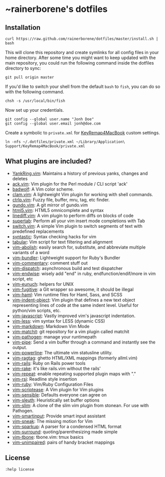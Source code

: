 # ~rainerborene's dotfiles

## Installation

    curl https://raw.github.com/rainerborene/dotfiles/master/install.sh | bash

This will clone this repository and create symlinks for all config files in your
home directory. After some time you might want to keep updated with the main
repository, you could run the following command inside the dotfiles directory
to sync:

    git pull origin master

If you'd like to switch your shell from the default `bash` to `fish`, you can do
so with the following command.

    chsh -s /usr/local/bin/fish

Now set up your credentials.

    git config --global user.name "Jonh Doe"
    git config --global user.email jonh@doe.com

Create a symbolic to `private.xml` for [KeyRemap4MacBook](https://pqrs.org/macosx/keyremap4macbook/) custom settings.

    ln -nfs ~/.dotfiles/private.xml ~/Library/Application\ Support/KeyRemap4MacBook/private.xml

## What plugins are included?

- [YankRing.vim](https://github.com/vim-scripts/YankRing.vim): Maintains a history of previous yanks, changes and deletes
- [ack.vim](https://github.com/mileszs/ack.vim): Vim plugin for the Perl module / CLI script 'ack'
- [badwolf](https://github.com/sjl/badwolf): A Vim color scheme.
- [clam.vim](https://github.com/sjl/clam.vim): A lightweight Vim plugin for working with shell commands.
- [ctrlp.vim](https://github.com/kien/ctrlp.vim): Fuzzy file, buffer, mru, tag, etc finder.
- [gundo.vim](https://github.com/sjl/gundo.vim): A git mirror of gundo.vim
- [html5.vim](https://github.com/othree/html5.vim): HTML5 omnicomplete and syntax
- [linediff.vim](https://github.com/AndrewRadev/linediff.vim): A vim plugin to perform diffs on blocks of code
- [supertab](https://github.com/ervandew/supertab): Perform all your vim insert mode completions with Tab
- [switch.vim](https://github.com/AndrewRadev/switch.vim): A simple Vim plugin to switch segments of text with predefined replacements
- [syntastic](https://github.com/scrooloose/syntastic): Syntax checking hacks for vim
- [tabular](https://github.com/godlygeek/tabular): Vim script for text filtering and alignment
- [vim-abolish](https://github.com/tpope/vim-abolish): easily search for, substitute, and abbreviate multiple variants of a word
- [vim-bundler](https://github.com/tpope/vim-bundler): Lightweight support for Ruby's Bundler
- [vim-commentary](https://github.com/tpope/vim-commentary): comment stuff out
- [vim-dispatch](https://github.com/tpope/vim-dispatch): asynchronous build and test dispatcher
- [vim-endwise](https://github.com/tpope/vim-endwise): wisely add "end" in ruby, endfunction/endif/more in vim script, etc
- [vim-eunuch](https://github.com/tpope/vim-eunuch): helpers for UNIX
- [vim-fugitive](https://github.com/tpope/vim-fugitive): a Git wrapper so awesome, it should be illegal
- [vim-haml](https://github.com/tpope/vim-haml): Vim runtime files for Haml, Sass, and SCSS
- [vim-indent-object](https://github.com/michaeljsmith/vim-indent-object): Vim plugin that defines a new text object representing lines of code at the same indent level. Useful for python/vim scripts, etc.
- [vim-javascript](https://github.com/pangloss/vim-javascript): Vastly improved vim's javascript indentation.
- [vim-less](https://github.com/groenewege/vim-less): vim syntax for LESS (dynamic CSS)
- [vim-markdown](https://github.com/plasticboy/vim-markdown): Markdown Vim Mode
- [vim-matchit](https://github.com/edsono/vim-matchit): git repository for a vim plugin called matchit
- [vim-pathogen](https://github.com/tpope/vim-pathogen): manage your runtimepath
- [vim-pipe](https://github.com/krisajenkins/vim-pipe): Send a vim buffer through a command and instantly see the output.
- [vim-powerline](https://github.com/Lokaltog/vim-powerline): The ultimate vim statusline utility.
- [vim-ragtag](https://github.com/tpope/vim-ragtag): ghetto HTML/XML mappings (formerly allml.vim)
- [vim-rails](https://github.com/tpope/vim-rails): Ruby on Rails power tools
- [vim-rake](https://github.com/tpope/vim-rake): it's like rails.vim without the rails'
- [vim-repeat](https://github.com/tpope/vim-repeat): enable repeating supported plugin maps with "."
- [vim-rsi](https://github.com/tpope/vim-rsi): Readline style insertion
- [vim-ruby](https://github.com/vim-ruby/vim-ruby): Vim/Ruby Configuration Files
- [vim-scriptease](https://github.com/tpope/vim-scriptease): A Vim plugin for Vim plugins
- [vim-sensible](https://github.com/tpope/vim-sensible): Defaults everyone can agree on
- [vim-sleuth](https://github.com/tpope/vim-sleuth): Heuristically set buffer options
- [vim-slim](https://github.com/slim-template/vim-slim): A clone of the slim vim plugin from stonean. For use with Pathogen.
- [vim-smartinput](https://github.com/kana/vim-smartinput): Provide smart input assistant
- [vim-sneak](https://github.com/justinmk/vim-sneak): The missing motion for Vim
- [vim-sparkup](https://github.com/rstacruz/sparkup): A parser for a condensed HTML format
- [vim-surround](https://github.com/tpope/vim-surround): quoting/parenthesizing made simple
- [vim-tbone](https://github.com/tpope/vim-tbone): tbone.vim: tmux basics
- [vim-unimpaired](https://github.com/tpope/vim-unimpaired): pairs of handy bracket mappings

## License

`:help license`
